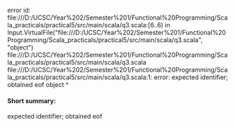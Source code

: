 error id: file:///D:/UCSC/Year%202/Semester%201/Functional%20Programming/Scala_practicals/practical5/src/main/scala/q3.scala:[6..6) in Input.VirtualFile("file:///D:/UCSC/Year%202/Semester%201/Functional%20Programming/Scala_practicals/practical5/src/main/scala/q3.scala", "object")
file:///D:/UCSC/Year%202/Semester%201/Functional%20Programming/Scala_practicals/practical5/src/main/scala/q3.scala
file:///D:/UCSC/Year%202/Semester%201/Functional%20Programming/Scala_practicals/practical5/src/main/scala/q3.scala:1: error: expected identifier; obtained eof
object
      ^
#### Short summary: 

expected identifier; obtained eof